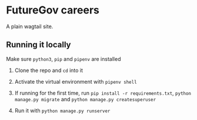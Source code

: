 # FutureGov careers

A plain wagtail site.

## Running it locally

Make sure `python3`, `pip` and `pipenv` are installed

1. Clone the repo and `cd` into it
2. Activate the virtual environment with `pipenv shell`

3. If running for the first time, run `pip install -r requirements.txt`, `python manage.py migrate` and `python manage.py createsuperuser`

4. Run it with `python manage.py runserver`